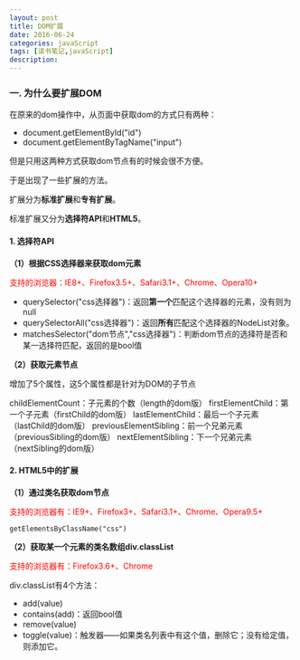 ```yaml
---
layout: post
title: DOM扩展
date: 2016-06-24
categories: javaScript
tags: [读书笔记,javaScript]
description: 
---
```


### 一. 为什么要扩展DOM

在原来的dom操作中，从页面中获取dom的方式只有两种：

- document.getElementById("id")
- document.getElementByTagName("input")

但是只用这两种方式获取dom节点有的时候会很不方便。

于是出现了一些扩展的方法。

扩展分为**标准扩展**和**专有扩展**。

标准扩展又分为**选择符API**和**HTML5**。

#### 1. 选择符API

**（1）根据CSS选择器来获取dom元素**

<font color="red">支持的浏览器：IE8+、Firefox3.5+、Safari3.1+、Chrome、Opera10+</font>

- querySelector("css选择器")：返回**第一个**匹配这个选择器的元素，没有则为null
- querySelectorAll("css选择器")：返回**所有**匹配这个选择器的NodeList对象。
- matchesSelector("dom节点","css选择器")：判断dom节点的选择符是否和某一选择符匹配，返回的是bool值

**（2）获取元素节点**

增加了5个属性，这5个属性都是针对为DOM的子节点

childElementCount：子元素的个数（length的dom版）
firstElementChild：第一个子元素（firstChild的dom版）
lastElementChild：最后一个子元素（lastChild的dom版）
previousElementSibling：前一个兄弟元素（previousSibling的dom版）
nextElementSibling：下一个兄弟元素（nextSibling的dom版）

#### 2. HTML5中的扩展

**（1）通过类名获取dom节点**

<font color="red">支持的浏览器有：IE9+、Firefox3+、Safari3.1+、Chrome、Opera9.5+</font>

    getElementsByClassName("css")

**（2）获取某一个元素的类名数组div.classList**

<font color="red">支持的浏览器有：Firefox3.6+、Chrome</font>

div.classList有4个方法：

- add(value)
- contains(add)：返回bool值
- remove(value)
- toggle(value)：触发器——如果类名列表中有这个值，删除它；没有给定值，则添加它。